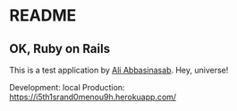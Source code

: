 # README
## OK, Ruby on Rails

This is a test application by [Ali Abbasinasab](http://www.alakinasab.com/). Hey, universe!

Development: local
Production: https://i5th1srand0menou9h.herokuapp.com/

